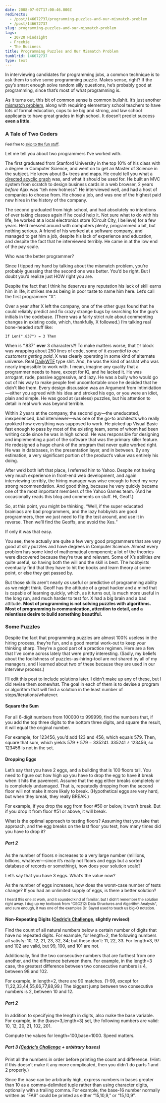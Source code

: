 ```yaml
---
date: 2008-07-07T17:00:46.000Z
redirects:
  - /post/146672737/programming-puzzles-and-our-mismatch-problem
  - /post/146672737
slug: programming-puzzles-and-our-mismatch-problem
tags:
  - 20/20 Hindsight
  - Freebie
  - The Business
title: Programming Puzzles and Our Mismatch Problem
tumblrid: 146672737
type: text
---
```

<p>In interviewing candidates for programming jobs, a common technique is to ask them to solve some programming puzzle.  Makes sense, right?  If the guy&rsquo;s smart enough solve random silly questions, he&rsquo;s probably good at programming, since that&rsquo;s most of what programming is.</p>

<p>As it turns out, this bit of common sense is common bullshit.  It&rsquo;s just another <a href="http://www.newyorker.com/online/video/conference/2008/gladwell">mismatch problem</a>, along with requiring elementary school teachers to have lots of formal education, cops to be big and strong, and law school applicants to have great grades in high school.  It doesn&rsquo;t predict success <strong>even a little</strong>.</p>

<h3>A Tale of Two Coders</h3>

<p><small>Feel free to <a href="#p73_some_puzzles">skip to the fun stuff</a>.</small></p>

<p>Let me tell you about two programmers I&rsquo;ve worked with.</p>

<p>The first graduated from Stanford University in the top 10% of his class with a degree in Computer Science, and went on to get an Master of Science in the subject.  He knew about B+ trees and maps.  He could tell you what a <a href="http://en.wikipedia.org/wiki/Directed_acyclic_graph">directed acyclic graph</a> was, and what it should be used for.  He built an MVC system from scratch to design business cards in a web browser, 2 years <em>before</em> Ajax was &ldquo;teh new hotness&rdquo;.  He interviewed well, and had a host of companies to choose from.  He chose a job, and was one of the highest paid new hires in the history of the company.</p>

<p>The second graduated from high school, and had absolutely no intentions of ever taking classes again if he could help it.  Not sure what to do with his life, he worked at a local electronics store (Circuit City, I believe) for a few years.  He&rsquo;d messed around with computers plenty, programmed a bit, but nothing serious.  A friend of his worked at a software company, and managed to get him a job, despite his lack of experience and education, and despite the fact that he interviewed terribly.  He came in at the low end of the pay scale.</p>

<p>Who was the better programmer?</p>

<p>Since I tipped my hand by talking about the mismatch problem, you&rsquo;re probably guessing that the second one was better.  You&rsquo;d be right.  But I doubt you&rsquo;d realize just HOW right you are.</p>

<p>Despite the fact that I think he deserves any reputation his lack of skill earns him in life, it strikes me as being in poor taste to name him here.  Let&rsquo;s call the first programmer &ldquo;X&rdquo;.</p>

<p>Over a year after X left the company, one of the other guys found that he could reliably predict and fix crazy strange bugs by searching for the guy&rsquo;s initials in the codebase.  (There was a fairly strict rule about commenting changes in existing code, which, thankfully, X followed.)  I&rsquo;m talking real bone-headed stuff like:</p>

<p><code class="vb block">If Len(".837") = 3 Then</code></p>

<p>When is &ldquo;.837&rdquo; <strong>ever</strong> 3 characters?!  To make matters worse, that <code class="vb">If</code> block was wrapping about 250 lines of code, some of it <em>essential to our customers getting paid</em>.  X was clearly operating in some kind of alternate universe.  Real <a href="http://thedailywtf.com">DailyWTF</a> type shit.  And, he was the kind of asshat who was nearly impossible to work with.  I mean, imagine any quality that a programmer needs to have, except for IQ, and he lacked it.  He was arrogant, rude, passive aggressive, and lazy.  He was a bully who would go out of his way to make people feel uncomfortable once he decided that he didn&rsquo;t like them.  Every design discussion was an Argument from Intimidation&mdash;either you agreed with his idea and stroked his ego, or you were an idiot, plain and simple.  He was good at (useless) puzzles, but his attention to detail in real work was beyond terrible.</p>

<p>Within 2 years at the company, the second guy&mdash;the uneducated, inexperienced, bad interviewer&mdash;was one of the go-to architects who really grokked how everything was supposed to work.  He picked up Visual Basic fast enough to pass by most of the existing team, some of whom had been writing code since he was in high school.  He was responsible for designing and implementing a part of the software that was the primary killer feature.  He redesigned a huge chunk of the program that never quite worked right.  He was in databases, in the presentation layer, and in between.  By any estimation, a very significant portion of the product&rsquo;s value was entirely his doing.</p>

<p>After we&rsquo;d both left that place, I referred him to Yahoo.  Despite not having very much experience in front-end web development, and again interviewing terribly, the hiring manager was wise enough to heed my very strong recommendation.  And good thing, because he very quickly became one of the most important members of the Yahoo Games team.  (And he occasionally reads this blog and comments on stuff.  Hi, Geoff.)</p>

<p>So, at this point, you might be thinking, <q>Well, if the super educated brainiacs are bad programmers, and the lazy hobbyists are good programmers, then we just need to flip the test around, and use it in reverse.  Then we&rsquo;ll find the Geoffs, and avoid the Xes.</q></p>

<p>If only it was that easy.</p>

<p>You see, there actually are quite a few very good programmers that are very good at silly puzzles and have degrees in Computer Science.  Almost every problem has some kind of mathematical component; a lot of the theories were discovered because they&rsquo;re true and relevant.  Some of X&rsquo;s abilities <em>are</em> quite useful, so having both the will and the skill is best.  The hobbyists eventually find that they have to hit the books and learn theory at some point, or else they get passed by.</p>

<p>But those skills aren&rsquo;t nearly <em>as</em> useful or predictive of programming ability as we might think.  Geoff has the attitude of a great hacker and a mind that is capable of learning quickly, which, as it turns out, is much more useful in the long run, and much harder to test for.  X had a big brain and a bad attitude.  <strong>Most of programming is not solving puzzles with algorithms.  Most of programming is communication, attention to detail, and a relentless desire to build something beautiful.</strong></p>

<h3 id="p73_some_puzzles">Some Puzzles</h3>

<p>Despite the fact that programming puzzles are almost 100% useless in the hiring process, they&rsquo;re fun, and a good mental work-out to keep your thinking sharp.  They&rsquo;re a good part of a practice regimen.  Here are a few that I&rsquo;ve come across lately that were pretty interesting.  (Sadly, my beliefs about the foolishness of puzzles-as-hiring-tool are not shared by all of my managers, and I learned about two of these because they are used in our interview process.)</p>

<p>I&rsquo;ll edit this post to include solutions later.  I didn&rsquo;t make up any of these, but I did revise them somewhat.  The goal in each of them is to devise a program or algorithm that will find a solution in the least number of steps/iterations/whatever.</p>

<h4>Square the Sum</h4>

<p>For all 6-digit numbers from 100000 to 999999, find the numbers that, if you add the top three digits to the bottom three digits, and square the result, it will equal the original number.</p>

<p>For example, for 123456, you&rsquo;d add 123 and 456, which equals 579.  Then, square that sum, which yields 579 * 579 = 335241.  335241 ≠ 123456, so 123456 is not in the set.</p>

<h4>Dropping Eggs</h4>

<p>Let&rsquo;s say that you have 2 eggs, and a building that is 100 floors tall.  You need to figure out how high up you have to drop the egg to have it break when it hits the pavement.  Assume that the egg either breaks completely or is completely undamaged.  That is, repeatedly dropping from the second floor will not make it more likely to break.  (Hypothetical eggs are very hard, but when they break, they really BREAK.)</p>

<p>For example, if you drop the egg from floor #50 or below, it won&rsquo;t break.  But if you drop it from floor #51 or above, it will break.</p>

<p>What is the optimal approach to testing floors?  Assuming that you take that approach, and the egg breaks on the last floor you test, how many times did you have to drop it?</p>

<h5>Part 2</h5>

<p>As the number of floors <em>n</em> increases to a very large number (millions, billions, whatever&mdash;since it&rsquo;s really not floors and eggs but a sorted database of records or something), how does your solution scale?</p>

<p>Let&rsquo;s say that you have 3 eggs.  What&rsquo;s the value now?</p>

<p>As the number of eggs increases, how does the worst-case number of tests change?  If you had an unlimited supply of eggs, is there a better solution?</p>

<p><small>I heard this one at work, and it sounded kind of familiar, but I didn&rsquo;t remember the solution right away.  I dug up my textbook from &ldquo;CSC212: Data Structures and Algorithm Analysis&rdquo;, and sure enough, it was one of the examples Dr. Sayed used to teach us big-O notation.</small></p>

<h4>Non-Repeating Digits (<a href="http://beust.com/weblog/archives/000491.html">Cedric&rsquo;s Challenge</a>, slightly revised)</h4>

<p>Find the count of all natural numbers below a certain number of digits that have no repeated digits.  For example, for length=2, the following numbers all satisfy: 10, 12, 21, 23, 32, 34; but these don&rsquo;t: 11, 22, 33.  For length=3, 97 and 102 are valid, but 99, 100, and 101 are not.</p>

<p>Additionally, find the two consecutive numbers that are furthest from one another, and the difference between them.  For example, in the length=3 case, the greatest difference between two consecutive numbers is 4, between 98 and 102.</p>

<p>For example, in length=2, there are 90 matches.  (1-99, except for 11,22,33,44,55,66,77,88,99.)  The biggest jump between two consecutive numbers is 2, between 10 and 12.</p>

<h5>Part 2</h5>

<p>In addition to specifying the length in digits, also make the base variable.  For example, in the (base=3,length=3) set, the following numbers are valid: 10, 12, 20, 21, 102, 201.</p>

<p>Compute the values for length=100,base=1000.  Speed matters.</p>

<h5>Part 3 (<a href="http://beust.com/weblog/archives/000491.html">Cedric&rsquo;s Challenge</a> + arbitrary bases)</h5>

<p>Print all the numbers in order before printing the count and difference. (Hint: if this doesn&rsquo;t make it any more complicated, then you didn&rsquo;t do parts 1 and 2 properly.)</p>

<p>Since the base can be arbitrarily high, express numbers in bases greater than 10 as a comma-delimited tuple rather than using character digits, optionally with a trailing comma.  For example, the base-16 number normally written as &ldquo;FA9&rdquo; could be printed as either &ldquo;15,10,9,&rdquo; or &ldquo;15,10,9&rdquo;.</p>
